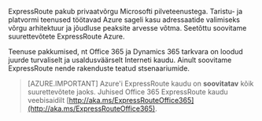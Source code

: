 ExpressRoute pakub privaatvõrgu Microsofti pilveteenustega. Taristu- ja platvormi teenused töötavad Azure sageli kasu adressaatide valimiseks võrgu arhitektuur ja jõudluse peaksite arvesse võtma. Seetõttu soovitame suurettevõtete ExpressRoute Azure.

Teenuse pakkumised, nt Office 365 ja Dynamics 365 tarkvara on loodud juurde turvaliselt ja usaldusväärselt Interneti kaudu.  Ainult soovitame ExpressRoute nende rakenduste teatud stsenaariumide.

> [AZURE.IMPORTANT]
> Azure'i ExpressRoute kaudu on **soovitatav** kõik suurettevõtete jaoks. Juhised Office 365 ExpressRoute kaudu veebisaidilt [http://aka.ms/ExpressRouteOffice365](http://aka.ms/ExpressRouteOffice365).